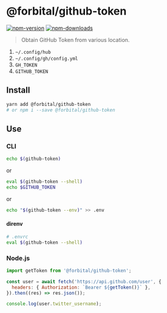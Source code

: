 # @forbital/github-token

[![npm-version]][npm-url]
[![npm-downloads]][npm-url]

> Obtain GitHub Token from various location.

1. `~/.config/hub`
2. `~/.config/gh/config.yml`
3. `GH_TOKEN`
4. `GITHUB_TOKEN`

[npm-version]: https://badgen.net/npm/v/@forbital/github-token
[npm-downloads]: https://badgen.net/npm/dt/@forbital/github-token
[npm-url]: https://npmjs.org/package/@forbital/github-token

## Install

```bash
yarn add @forbital/github-token
# or npm i --save @forbital/github-token
```

## Use

### CLI

```bash
echo $(github-token)
```

or

```bash
eval $(github-token --shell)
echo $GITHUB_TOKEN
```

or

```bash
echo "$(github-token --env)" >> .env
```

#### direnv

```bash
# .envrc
eval $(github-token --shell)
```

### Node.js

```js
import getToken from '@forbital/github-token';

const user = await fetch('https://api.github.com/user', {
  headers: { Authorization: `Bearer ${getToken()}` },
}).then((res) => res.json());

console.log(user.twitter_username);
```
